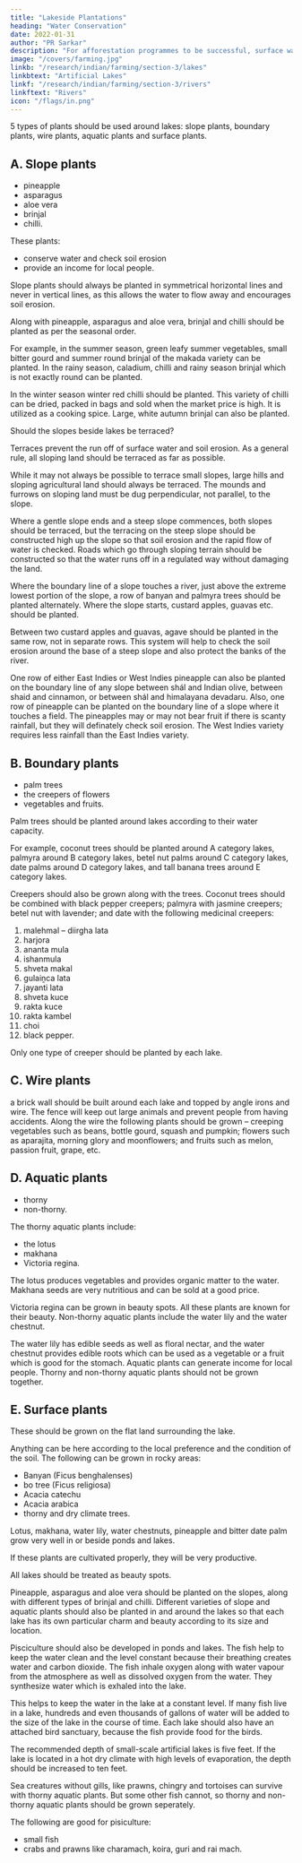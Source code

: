 ```yaml
---
title: "Lakeside Plantations"
heading: "Water Conservation"
date: 2022-01-31
author: "PR Sarkar"
description: "For afforestation programmes to be successful, surface water must be conserved."
image: "/covers/farming.jpg"
linkb: "/research/indian/farming/section-3/lakes"
linkbtext: "Artificial Lakes"
linkf: "/research/indian/farming/section-3/rivers"
linkftext: "Rivers"
icon: "/flags/in.png"
---
```



5 types of plants should be used around lakes: slope plants, boundary plants, wire plants, aquatic plants and surface plants.

## A. Slope plants

- pineapple
- asparagus
- aloe vera
- brinjal
- chilli. 

These plants:
- conserve water and check soil erosion
- provide an income for local people. 

Slope plants should always be planted in symmetrical horizontal lines and never in vertical lines, as this allows the water to flow away and encourages soil erosion. 

Along with pineapple, asparagus and aloe vera, brinjal and chilli should be planted as per the seasonal order. 

For example, in the summer season, green leafy summer vegetables, small bitter gourd and summer round brinjal of the makada variety can be planted. In the rainy season, caladium, chilli and rainy season brinjal which is not exactly round can be planted. 

In the winter season winter red chilli should be planted. This variety of chilli can be dried, packed in bags and sold when the market price is high. It is utilized as a cooking spice. Large, white autumn brinjal can also be planted.

Should the slopes beside lakes be terraced? 

Terraces prevent the run off of surface water and soil erosion. As a general rule, all sloping land should be terraced as far as possible. 

While it may not always be possible to terrace small slopes, large hills and sloping agricultural land should always be terraced. The mounds and furrows on sloping land must be dug perpendicular, not parallel, to the slope. 

Where a gentle slope ends and a steep slope commences, both slopes should be terraced, but the terracing on the steep slope should be constructed high up the slope so that soil erosion and the rapid flow of water is checked. Roads which go through sloping terrain should be constructed so that the water runs off in a regulated way without damaging the land.

Where the boundary line of a slope touches a river, just above the extreme lowest portion of the slope, a row of banyan and palmyra trees should be planted alternately. Where the slope starts, custard apples, guavas etc. should be planted. 

Between two custard apples and guavas, agave should be planted in the same row, not in separate rows. This system will help to check the soil erosion around the base of a steep slope and also protect the banks of the river.

One row of either East Indies or West Indies pineapple can also be planted on the boundary line of any slope between shál and Indian olive, between shaid and cinnamon, or between shál and himalayana devadaru. Also, one row of pineapple can be planted on the boundary line of a slope where it touches a field. The pineapples may or may not bear fruit if there is scanty rainfall, but they will definately check soil erosion. The West Indies variety requires less rainfall than the East Indies variety.


## B. Boundary plants

- palm trees
- the creepers of flowers
- vegetables and fruits. 

Palm trees should be planted around lakes according to their water capacity. 

For example, coconut trees should be planted around A category lakes, palmyra around B category lakes, betel nut palms around C category lakes, date palms around D category lakes, and tall banana trees around E category lakes.

Creepers should also be grown along with the trees. Coconut trees should be combined with black pepper creepers; palmyra with jasmine creepers; betel nut with lavender; and date with the following medicinal creepers: 

1. malehmal – diirgha lata
2. harjora
3. ananta mula
4. ishanmula
5. shveta makal
6. gulaiṋca lata
7. jayanti lata
8. shveta kuce
9. rakta kuce
10. rakta kambel
11. choi
12. black pepper. 

Only one type of creeper should be planted by each lake.


## C. Wire plants

a brick wall should be built around each lake and topped by angle irons and wire. The fence will keep out large animals and prevent people from having accidents. Along the wire the following plants should be grown – creeping vegetables such as beans, bottle gourd, squash and pumpkin; flowers such as aparajita, morning glory and moonflowers; and fruits such as melon, passion fruit, grape, etc.


## D. Aquatic plants

- thorny
- non-thorny. 

The thorny aquatic plants include:
- the lotus
- makhana
- Victoria regina. 

The lotus produces vegetables and provides organic matter to the water. Makhana seeds are very nutritious and can be sold at a good price. 

Victoria regina can be grown in beauty spots. All these plants are known for their beauty. Non-thorny aquatic plants include the water lily and the water chestnut. 

The water lily has edible seeds as well as floral nectar, and the water chestnut provides edible roots which can be used as a vegetable or a fruit which is good for the stomach. Aquatic plants can generate income for local people. Thorny and non-thorny aquatic plants should not be grown together.


## E. Surface plants

These should be grown on the flat land surrounding the lake. 

Anything can be here according to the local preference and the condition of the soil. The following can be grown in rocky areas:
- Banyan (Ficus benghalenses)
- bo tree (Ficus religiosa)
- Acacia catechu
- Acacia arabica 
- thorny and dry climate trees. 

Lotus, makhana, water lily, water chestnuts, pineapple and bitter date palm grow very well in or beside ponds and lakes. 

If these plants are cultivated properly, they will be very productive.

All lakes should be treated as beauty spots. 

Pineapple, asparagus and aloe vera should be planted on the slopes, along with different types of brinjal and chilli. Different varieties of slope and aquatic plants should also be planted in and around the lakes so that each lake has its own particular charm and beauty according to its size and location.

Pisciculture should also be developed in ponds and lakes. The fish help to keep the water clean and the level constant because their breathing creates water and carbon dioxide. The fish inhale oxygen along with water vapour from the atmosphere as well as dissolved oxygen from the water. They synthesize water which is exhaled into the lake. 

This helps to keep the water in the lake at a constant level. If many fish live in a lake, hundreds and even thousands of gallons of water will be added to the size of the lake in the course of time. Each lake should also have an attached bird sanctuary, because the fish provide food for the birds.

The recommended depth of small-scale artificial lakes is five feet. If the lake is located in a hot dry climate with high levels of evaporation, the depth should be increased to ten feet.

Sea creatures without gills, like prawns, chingry and tortoises can survive with thorny aquatic plants. But some other fish cannot, so thorny and non-thorny aquatic plants should be grown seperately. 

The following are good for pisiculture:
- small fish
- crabs and prawns like charamach, koira, guri and rai mach.
